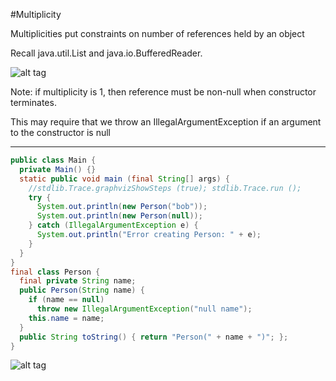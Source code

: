 #Multiplicity

Multiplicities put constraints on number of references held by an object

Recall java.util.List and java.io.BufferedReader.

![alt tag](https://github.com/Cody-Nicholson96/Software_Development/blob/master/Object_Oriented_Software_Development/multiplicity.jpg)

Note: if multiplicity is 1, then reference must be non-null when constructor terminates.

This may require that we throw an IllegalArgumentException if an argument to the constructor is null

***

```java
public class Main {
  private Main() {}
  static public void main (final String[] args) {
    //stdlib.Trace.graphvizShowSteps (true); stdlib.Trace.run ();
    try {
      System.out.println(new Person("bob"));
      System.out.println(new Person(null));
    } catch (IllegalArgumentException e) {
      System.out.println("Error creating Person: " + e);
    }
  }
}
final class Person {
  final private String name;
  public Person(String name) {
    if (name == null)
      throw new IllegalArgumentException("null name");
    this.name = name;
  }
  public String toString() { return "Person(" + name + ")"; };
}
```

![alt tag](https://github.com/Cody-Nicholson96/Software_Development/blob/master/Object_Oriented_Software_Development/multiplicity2.jpg)